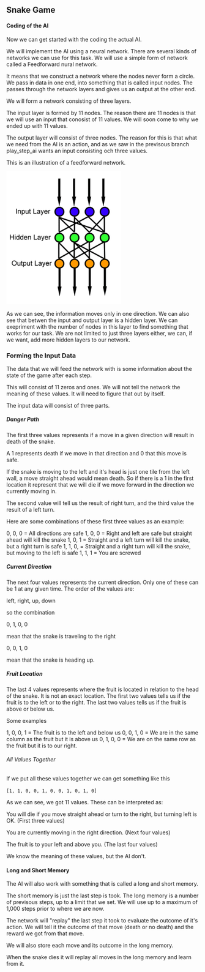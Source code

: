 ## Snake Game

#### Coding of the AI
Now we can get started with the coding the actual AI.

We will implement the AI using a neural network. There are several kinds of networks we can use for this task. We will use a simple form of network called a Feedforward nural network.

It means that we construct a network where the nodes never form a circle. We pass in data in one end, into something that is called input nodes. The passes through the network layers and gives us an output at the other end.

We will form a network consisting of three layers. 

The input layer is formed by 11 nodes. The reason there are 11 nodes is that we will use an input that conosist of 11 values. 
We will soon come to why we ended up with 11 values.

The output layer will consist of three nodes. The reason for this is that what we need from the AI is an action, and as we saw in the previsous branch play_step_ai wants an input consisting och three values.

This is an illustration of a feedforward network.

![Feedforward Neural Network](./img/Feed_forward_neural_net.gif)

As we can see, the information moves only in one direction. We can also see that betwen the input and output layer is a hidden layer. We can exepriment with the number of nodes in this layer to find something that works for our task. We are not limited to just three layers either, we can, if we want, add more hidden layers to our network.

### Forming the Input Data
The data that we will feed the network with is some information about the state of the game after each step. 

This will consist of 11 zeros and ones. We will not tell the network the meaning of these values. It will need to figure that out by itself.

The input data will consist of three parts.

##### Danger Path
The first three values represents if a move in a given direction will result in death of the snake.

A 1 represents death if we move in that direction and 0 that this move is safe.

If the snake is moving to the left and it's head is just one tile from the left wall, a move straight ahead would mean death. So if there is a 1 in the first location it represent that we will die if we move forward in the direction we currently moving in.

The second value will tell us the result of right turn, and the third value the result of a left turn.

Here are some combinations of these first three values as an example:

0, 0, 0 = All directions are safe
1, 0, 0 = Right and left are safe but straight ahead will kill the snake
1, 0, 1 = Straight and a left turn will kill the snake, but a right turn is safe
1, 1, 0, = Straight and a right turn will kill the snake, but moving to the left is safe
1, 1, 1 = You are screwed

##### Current Direction
The next four values represents the current direction.
Only one of these can be 1 at any given time. The order of the values are:

left, right, up, down

so the combination

0, 1, 0, 0

mean that the snake is traveling to the right

0, 0, 1, 0

mean that the snake is heading up.

##### Fruit Location
The last 4 values represents where the fruit is located in relation to the head of the snake. It is not an exact location. The first two values tells us if the fruit is to the left or to the right. The last two values tells us if the fruit is above or below us.

Some examples

1, 0, 0, 1 = The fruit is to the left and below us
0, 0, 1, 0 = We are in the same column as the fruit but it is above us
0, 1, 0, 0 = We are on the same row as the fruit but it is to our right.

###### All Values Together
If we put all these values together we can get something like this

`[1, 1, 0,
 0, 1, 0, 0,
 1, 0, 1, 0]`

 As we can see, we got 11 values. These can be interpreted as:

 You will die if you move straight ahead or turn to the right, but turning left is OK. (First three values)

 You are currently moving in the right direction. (Next four values)

 The fruit is to your left and above you. (The last four values)

 We know the meaning of these values, but the AI don't.

 #### Long and Short Memory
 The AI will also work with something that is called a long and short memory.

 The short memory is just the last step is took. The long memory is a number of previsous steps, up to a limit that we set. We will use up to a maximum of 1,000 steps prior to where we are now.

 The network will "replay" the last step it took to evaluate the outcome of it's action. We will tell it the outcome of that move (death or no death) and the reward we got from that move.

 We will also store each move and its outcome in the long memory.

 When the snake dies it will replay all moves in the long memory and learn from it.
